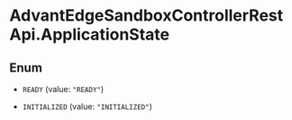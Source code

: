 # AdvantEdgeSandboxControllerRestApi.ApplicationState

## Enum


* `READY` (value: `"READY"`)

* `INITIALIZED` (value: `"INITIALIZED"`)


